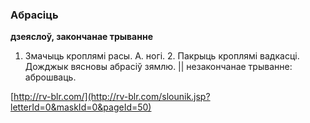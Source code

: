 ### Абрасіць
**дзеяслоў, закончанае трыванне**

1. Змачыць кроплямі расы. А. ногі. 2. Пакрыць кроплямі вадкасці. Дожджык вясновы абрасіў зямлю. || незакончанае трыванне: аброшваць.

<a rel="author">[http://rv-blr.com/](http://rv-blr.com/slounik.jsp?letterId=0&maskId=0&pageId=50)</a>
